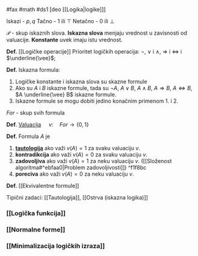 #fax #math #ds1 [deo [[Logika|logike]]]
$\:$

Iskazi - $p, q$ 
Tačno - 1 ili $\top$
Netačno - 0 ili $\bot$

$\mathcal{P}$ - skup iskaznih slova.
**Iskazna slova** menjaju vrednost u zavisnosti od valuacije.
**Konstante** uvek imaju istu vrednost.

**Def.** [[Logičke operacije]]
Prioritet logičkih operacija: $\neg$, $\lor$ i $\land$, $\Rightarrow$ i $\Leftrightarrow$ i $\underline{\vee}$;

**Def.** Iskazna formula:
1. Logičke konstante i iskazna slova su skazne formule
2. Ako su $A$ i $B$  iskazne formule, tada su $\neg A$, $A \lor B$, $A \land B$, $A \Rightarrow B$, $A \Leftrightarrow B$, $A \underline{\vee} B$ iskazne formule.
3. Iskazne formule se mogu dobiti jedino konačnim primenom 1. i 2.

$For$ - skup svih formula

**Def.** [Valuacija](Valuacija%20(iskazna%20logika)) $\quad v: \quad For \to \{0, 1\}$

**Def.** Formula $A$ je 
1. **[tautologija](Tautologija)** ako važi $v(A) = 1$ za svaku valuaciju $v$.
2. **kontradikcija** ako važi $v(A) = 0$ za svaku valuaciju $v$.
1. **zadovoljiva** ako važi $v(A) = 1$ za neku valuaciju $v$. ([[Složenost algoritma#^ebfaa0|Problem zadovoljivosti]]) ^f1f8bc
2. **poreciva** ako važi $v(A) = 0$ za neku valuaciju $v$.

**Def.** [[Ekvivalentne formule]]

Tipični zadaci: [[Tautologija]], [[Ostrva (iskazna logika)]]

### [[Logička funkcija]]
### [[Normalne forme]]
### [[Minimalizacija logičkih izraza]]